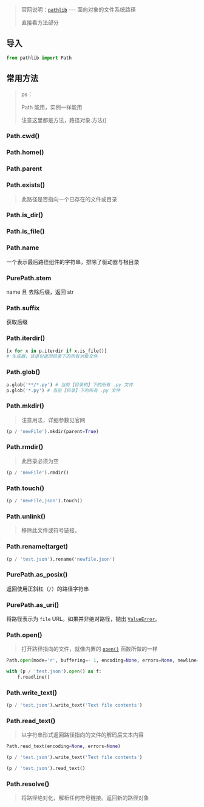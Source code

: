> 官网说明：[`pathlib`](https://docs.python.org/zh-cn/3/library/pathlib.html?highlight=path#module-pathlib) --- 面向对象的文件系统路径
>
> 直接看方法部分



## 导入



```python
from pathlib import Path
```



## 常用方法

> ps：
>
> Path 能用，实例一样能用
>
> 注意这里都是方法，路径对象.方法()



### Path.cwd()



### Path.home()



### Path.parent



### Path.exists()

> 此路径是否指向一个已存在的文件或目录



### Path.is_dir()



### Path.is_file()



### Path.name

一个表示最后路径组件的字符串，排除了驱动器与根目录



### PurePath.stem

name 且 去除后缀，返回 str



### Path.suffix

获取后缀



### Path.iterdir()

```python
[x for x in p.iterdir if x.is_file()]
# 生成器，该语句返回目录下的所有对象文件
```



### Path.glob()

```python
p.glob('**/*.py') # 当前【目录树】下的所有 .py 文件
p.glob('*.py') # 当前【目录】下的所有 .py 文件
```



### Path.mkdir()

> 注意用法，详细参数见官网

```python
(p / 'newFile').mkdir(parent=True)
```



### Path.rmdir()

> 此目录必须为空

```python
(p / 'newFile').rmdir()
```



### Path.touch()

```python
(p / 'newFile,json').touch()
```



### Path.unlink()

> 移除此文件或符号链接。



### Path.rename(target)

```python
(p / 'test.json').rename('newfile.json')
```



### PurePath.as_posix()

返回使用正斜杠（`/`）的路径字符串



### PurePath.as_uri()

将路径表示为 `file` URL。如果并非绝对路径，抛出 [`ValueError`](https://docs.python.org/zh-cn/3/library/exceptions.html#ValueError)。



### Path.open()

> 打开路径指向的文件，就像内置的 [`open()`](https://docs.python.org/zh-cn/3/library/functions.html#open) 函数所做的一样

```python
Path.open(mode='r', buffering=- 1, encoding=None, errors=None, newline=None)
```

```python
with (p / 'test.json').open() as f:
    f.readline()
```



### Path.write_text()

```python
(p / 'test.json').write_text('Text file contents')
```



### Path.read_text()

> 以字符串形式返回路径指向的文件的解码后文本内容

```python
Path.read_text(encoding=None, errors=None)
```

```python
(p / 'test.json').write_text('Text file contents')

(p / 'test.json').read_text()
```



### Path.resolve()

> 将路径绝对化，解析任何符号链接。返回新的路径对象